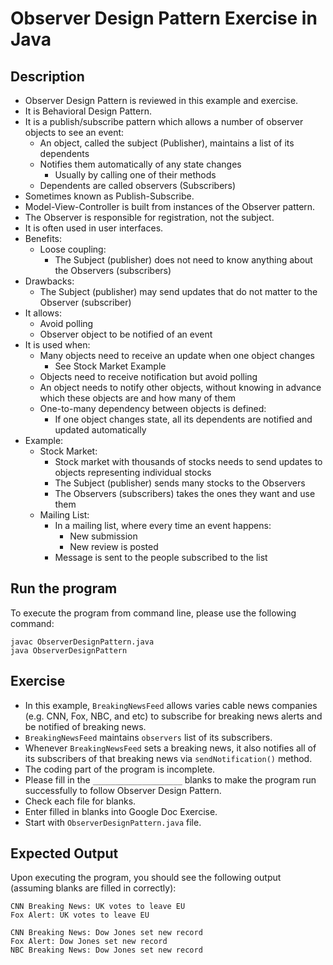 # Observer Design Pattern Exercise in Java

## Description
* Observer Design Pattern is reviewed in this example and exercise.
* It is Behavioral Design Pattern.
* It is a publish/subscribe pattern which allows a number of observer objects to see an event:
  * An object, called the subject (Publisher), maintains a list of its dependents
  * Notifies them automatically of any state changes
    * Usually by calling one of their methods
  * Dependents are called observers (Subscribers)
* Sometimes known as Publish-Subscribe.
* Model-View-Controller is built from instances of the Observer pattern.
* The Observer is responsible for registration, not the subject.
* It is often used in user interfaces.
* Benefits:
  * Loose coupling:
    * The Subject (publisher) does not need to know anything about the Observers (subscribers)
* Drawbacks:
   * The Subject (publisher) may send updates that do not matter to the Observer (subscriber)
* It allows:
  * Avoid polling
  * Observer object to be notified of an event
* It is used when:
  * Many objects need to receive an update when one object changes
    * See Stock Market Example
  * Objects need to receive notification but avoid polling
  * An object needs to notify other objects, without knowing in advance which these objects are and how many of them
  * One-to-many dependency between objects is defined:
    * If one object changes state, all its dependents are notified and updated automatically
* Example:
  * Stock Market:
    * Stock market with thousands of stocks needs to send updates to objects representing individual stocks
    * The Subject (publisher) sends many stocks to the Observers
    * The Observers (subscribers) takes the ones they want and use them
  * Mailing List:
    * In a mailing list, where every time an event happens:
      * New submission
      * New review is posted
    * Message is sent to the people subscribed to the list

## Run the program
To execute the program from command line, please use the following command:

```
javac ObserverDesignPattern.java
java ObserverDesignPattern
```

## Exercise
* In this example, `BreakingNewsFeed` allows varies cable news companies (e.g. CNN, Fox, NBC, and etc) to subscribe for
breaking news alerts and be notified of breaking news.
* `BreakingNewsFeed` maintains `observers` list of its subscribers.
* Whenever `BreakingNewsFeed` sets a breaking news, it also notifies all of its subscribers of that breaking news via
`sendNotification()` method.
* The coding part of the program is incomplete.
* Please fill in the `____________________`  blanks to make the program run successfully to follow Observer Design
Pattern.
* Check each file for blanks.
* Enter filled in blanks into Google Doc Exercise.
* Start with `ObserverDesignPattern.java` file.

## Expected Output
Upon executing the program, you should see the following output (assuming blanks are filled in correctly):

```
CNN Breaking News: UK votes to leave EU
Fox Alert: UK votes to leave EU

CNN Breaking News: Dow Jones set new record
Fox Alert: Dow Jones set new record
NBC Breaking News: Dow Jones set new record
```
